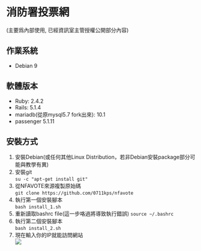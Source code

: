 # 消防署投票網
(主要爲內部使用, 已經資訊室主管授權公開部分內容)
## 作業系統
* Debian 9
## 軟體版本
* Ruby: 2.4.2
* Rails: 5.1.4
* mariadb(從原mysql5.7 fork出來): 10.1
* passenger 5.1.11
## 安裝方式
1. 安裝Debian(或任何其他Linux Distribution，若非Debian安裝package部分可能與教學有異)
2. 安裝git  
`su -c "apt-get install git"`
3. 從NFAVOTE來源複製原始碼  
`git clone https://github.com/0711kps/nfavote`
4. 執行第一個安裝腳本  
`bash install_1.sh`
5. 重新讀取bashrc file(這一步咯過將導致執行錯誤)
`source ~/.bashrc`
6. 執行第二個安裝腳本  
`bash install_2.sh`
7. 現在輸入你的IP就能訪問網站  
![](http://i.imgur.com/QTJPe1l.png)
